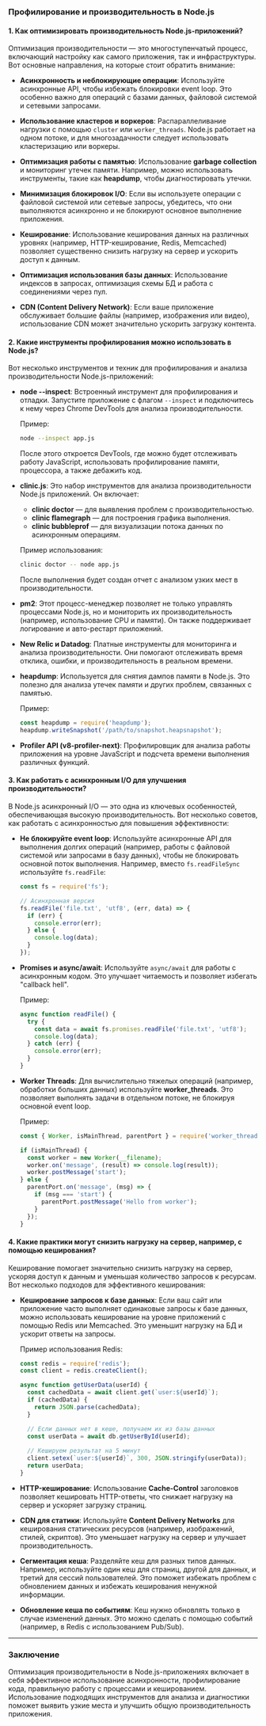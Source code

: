 ### Профилирование и производительность в Node.js

#### 1. **Как оптимизировать производительность Node.js-приложений?**

Оптимизация производительности — это многоступенчатый процесс, включающий настройку как самого приложения, так и инфраструктуры. Вот основные направления, на которые стоит обратить внимание:

- **Асинхронность и неблокирующие операции**: Используйте асинхронные API, чтобы избежать блокировки event loop. Это особенно важно для операций с базами данных, файловой системой и сетевыми запросами.
  
- **Использование кластеров и воркеров**: Распараллеливание нагрузки с помощью `cluster` или `worker_threads`. Node.js работает на одном потоке, и для многозадачности следует использовать кластеризацию или воркеры.
  
- **Оптимизация работы с памятью**: Использование **garbage collection** и мониторинг утечек памяти. Например, можно использовать инструменты, такие как **heapdump**, чтобы диагностировать утечки.

- **Минимизация блокировок I/O**: Если вы используете операции с файловой системой или сетевые запросы, убедитесь, что они выполняются асинхронно и не блокируют основное выполнение приложения.

- **Кеширование**: Использование кеширования данных на различных уровнях (например, HTTP-кеширование, Redis, Memcached) позволяет существенно снизить нагрузку на сервер и ускорить доступ к данным.

- **Оптимизация использования базы данных**: Использование индексов в запросах, оптимизация схемы БД и работа с соединениями через пул.

- **CDN (Content Delivery Network)**: Если ваше приложение обслуживает большие файлы (например, изображения или видео), использование CDN может значительно ускорить загрузку контента.

#### 2. **Какие инструменты профилирования можно использовать в Node.js?**

Вот несколько инструментов и техник для профилирования и анализа производительности Node.js-приложений:

- **node --inspect**: Встроенный инструмент для профилирования и отладки. Запустите приложение с флагом `--inspect` и подключитесь к нему через Chrome DevTools для анализа производительности.
  
  Пример:
  ```bash
  node --inspect app.js
  ```

  После этого откроется DevTools, где можно будет отслеживать работу JavaScript, использовать профилирование памяти, процессора, а также дебажить код.

- **clinic.js**: Это набор инструментов для анализа производительности Node.js приложений. Он включает:
  - **clinic doctor** — для выявления проблем с производительностью.
  - **clinic flamegraph** — для построения графика выполнения.
  - **clinic bubbleprof** — для визуализации потока данных по асинхронным операциям.

  Пример использования:
  ```bash
  clinic doctor -- node app.js
  ```

  После выполнения будет создан отчет с анализом узких мест в производительности.

- **pm2**: Этот процесс-менеджер позволяет не только управлять процессами Node.js, но и мониторить их производительность (например, использование CPU и памяти). Он также поддерживает логирование и авто-рестарт приложений.

- **New Relic и Datadog**: Платные инструменты для мониторинга и анализа производительности. Они помогают отслеживать время отклика, ошибки, и производительность в реальном времени.

- **heapdump**: Используется для снятия дампов памяти в Node.js. Это полезно для анализа утечек памяти и других проблем, связанных с памятью.

  Пример:
  ```javascript
  const heapdump = require('heapdump');
  heapdump.writeSnapshot('/path/to/snapshot.heapsnapshot');
  ```

- **Profiler API (v8-profiler-next)**: Профилировщик для анализа работы приложения на уровне JavaScript и подсчета времени выполнения различных функций.

#### 3. **Как работать с асинхронным I/O для улучшения производительности?**

В Node.js асинхронный I/O — это одна из ключевых особенностей, обеспечивающая высокую производительность. Вот несколько советов, как работать с асинхронностью для повышения эффективности:

- **Не блокируйте event loop**: Используйте асинхронные API для выполнения долгих операций (например, работы с файловой системой или запросами в базу данных), чтобы не блокировать основной поток выполнения. Например, вместо `fs.readFileSync` используйте `fs.readFile`:
  
  ```javascript
  const fs = require('fs');

  // Асинхронная версия
  fs.readFile('file.txt', 'utf8', (err, data) => {
    if (err) {
      console.error(err);
    } else {
      console.log(data);
    }
  });
  ```

- **Promises и async/await**: Используйте `async/await` для работы с асинхронным кодом. Это улучшает читаемость и позволяет избегать "callback hell".
  
  Пример:
  ```javascript
  async function readFile() {
    try {
      const data = await fs.promises.readFile('file.txt', 'utf8');
      console.log(data);
    } catch (err) {
      console.error(err);
    }
  }
  ```

- **Worker Threads**: Для вычислительно тяжелых операций (например, обработки больших данных) используйте **worker_threads**. Это позволяет выполнять задачи в отдельном потоке, не блокируя основной event loop.
  
  Пример:
  ```javascript
  const { Worker, isMainThread, parentPort } = require('worker_threads');

  if (isMainThread) {
    const worker = new Worker(__filename);
    worker.on('message', (result) => console.log(result));
    worker.postMessage('start');
  } else {
    parentPort.on('message', (msg) => {
      if (msg === 'start') {
        parentPort.postMessage('Hello from worker');
      }
    });
  }
  ```

#### 4. **Какие практики могут снизить нагрузку на сервер, например, с помощью кеширования?**

Кеширование помогает значительно снизить нагрузку на сервер, ускоряя доступ к данным и уменьшая количество запросов к ресурсам. Вот несколько подходов для эффективного кеширования:

- **Кеширование запросов к базе данных**: Если ваш сайт или приложение часто выполняет одинаковые запросы к базе данных, можно использовать кеширование на уровне приложений с помощью Redis или Memcached. Это уменьшит нагрузку на БД и ускорит ответы на запросы.

  Пример использования Redis:
  ```javascript
  const redis = require('redis');
  const client = redis.createClient();

  async function getUserData(userId) {
    const cachedData = await client.get(`user:${userId}`);
    if (cachedData) {
      return JSON.parse(cachedData);
    }

    // Если данных нет в кеше, получаем их из базы данных
    const userData = await db.getUserById(userId);
    
    // Кешируем результат на 5 минут
    client.setex(`user:${userId}`, 300, JSON.stringify(userData));
    return userData;
  }
  ```

- **HTTP-кеширование**: Использование **Cache-Control** заголовков позволяет кешировать HTTP-ответы, что снижает нагрузку на сервер и ускоряет загрузку страниц.

- **CDN для статики**: Используйте **Content Delivery Networks** для кеширования статических ресурсов (например, изображений, стилей, скриптов). Это уменьшает нагрузку на сервер и улучшает производительность.

- **Сегментация кеша**: Разделяйте кеш для разных типов данных. Например, используйте один кеш для страниц, другой для данных, и третий для сессий пользователей. Это поможет избежать проблем с обновлением данных и избежать кеширования ненужной информации.

- **Обновление кеша по событиям**: Кеш нужно обновлять только в случае изменений данных. Это можно сделать с помощью событий (например, в Redis с использованием Pub/Sub).

---

### Заключение

Оптимизация производительности в Node.js-приложениях включает в себя эффективное использование асинхронности, профилирование кода, правильную работу с процессами и кешированием. Использование подходящих инструментов для анализа и диагностики поможет выявить узкие места и улучшить общую производительность приложения.
